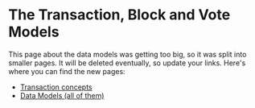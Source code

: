# The Transaction, Block and Vote Models

This page about the data models was getting too big, so it was split into smaller pages. It will be deleted eventually, so update your links. Here's where you can find the new pages:

* [Transaction concepts](https://docs.bigchaindb.com/en/latest/transactions.html)
* [Data Models (all of them)](https://docs.bigchaindb.com/en/latest/data-models/index.html)
